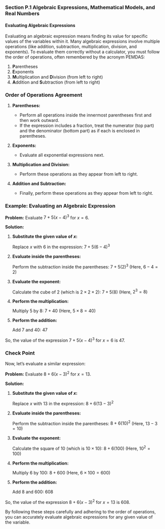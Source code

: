 ### Section P.1 Algebraic Expressions, Mathematical Models, and Real Numbers

#### Evaluating Algebraic Expressions

Evaluating an algebraic expression means finding its value for specific values of the variables within it. Many algebraic expressions involve multiple operations (like addition, subtraction, multiplication, division, and exponents). To evaluate them correctly without a calculator, you must follow the order of operations, often remembered by the acronym PEMDAS:

1. **P**arentheses
2. **E**xponents
3. **M**ultiplication and **D**ivision (from left to right)
4. **A**ddition and **S**ubtraction (from left to right)

### Order of Operations Agreement

1. **Parentheses:** 
   - Perform all operations inside the innermost parentheses first and then work outward.
   - If the expression includes a fraction, treat the numerator (top part) and the denominator (bottom part) as if each is enclosed in parentheses.

2. **Exponents:**
   - Evaluate all exponential expressions next.

3. **Multiplication and Division:**
   - Perform these operations as they appear from left to right.

4. **Addition and Subtraction:**
   - Finally, perform these operations as they appear from left to right.

### Example: Evaluating an Algebraic Expression

**Problem:**
Evaluate $7 + 5(x - 4)^3$ for $x = 6$.

**Solution:**

1. **Substitute the given value of $x$:**

   Replace $x$ with 6 in the expression:
   $7 + 5(6 - 4)^3$

2. **Evaluate inside the parentheses:**

   Perform the subtraction inside the parentheses:
   $7 + 5(2)^3$
   (Here, $6 - 4 = 2$)

3. **Evaluate the exponent:**

   Calculate the cube of 2 (which is $2 \times 2 \times 2$):
   $7 + 5(8)$
   (Here, $2^3 = 8$)

4. **Perform the multiplication:**

   Multiply 5 by 8:
   $7 + 40$
   (Here, $5 \times 8 = 40$)

5. **Perform the addition:**

   Add 7 and 40:
   $47$

So, the value of the expression $7 + 5(x - 4)^3$ for $x = 6$ is 47.

### Check Point

Now, let’s evaluate a similar expression:

**Problem:**
Evaluate $8 + 6(x - 3)^2$ for $x = 13$.

**Solution:**

1. **Substitute the given value of $x$:**

   Replace $x$ with 13 in the expression:
   $8 + 6(13 - 3)^2$

2. **Evaluate inside the parentheses:**

   Perform the subtraction inside the parentheses:
   $8 + 6(10)^2$
   (Here, $13 - 3 = 10$)

3. **Evaluate the exponent:**

   Calculate the square of 10 (which is $10 \times 10$):
   $8 + 6(100)$
   (Here, $10^2 = 100$)

4. **Perform the multiplication:**

   Multiply 6 by 100:
   $8 + 600$
   (Here, $6 \times 100 = 600$)

5. **Perform the addition:**

   Add 8 and 600:
   $608$

So, the value of the expression $8 + 6(x - 3)^2$ for $x = 13$ is 608.

By following these steps carefully and adhering to the order of operations, you can accurately evaluate algebraic expressions for any given value of the variable.